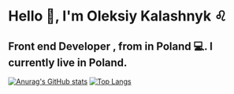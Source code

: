 # Hello 👋, I'm Oleksiy Kalashnyk :leo:
## Front end Developer , from in Poland  💻. I currently live in Poland. 
[![Anurag's GitHub stats](https://github-readme-stats.vercel.app/api?username=oleksiykalashnyk&show_icons=true&theme=radical)](https://github.com/anuraghazra/github-readme-stats)      [![Top Langs](https://github-readme-stats.vercel.app/api/top-langs/?username=oleksiykalashnyk&layout=compact&theme=radical)](https://github.com/anuraghazra/github-readme-stats)

